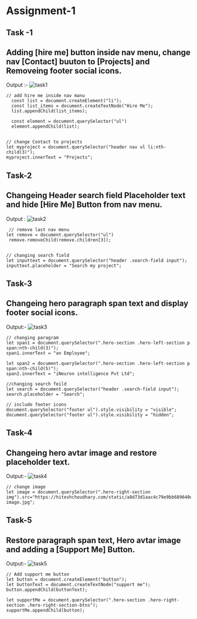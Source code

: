 # Assignment-1
## Task -1
## Adding [hire me] button inside nav menu, change nav [Contact] buuton to [Projects] and Removeing footer social icons.
Output :-
![task1](https://user-images.githubusercontent.com/119742317/216367685-47296129-843d-4029-8e7d-8109770450d9.png)

```
// add hire me inside nav manu
  const list = document.createElement("li");
  const list_items = document.createTextNode("Hire Me");
  list.appendChild(list_items);

  const element = document.querySelector("ul")
  element.appendChild(list);


// change Contact to projects
let myproject = document.querySelector("header nav ul li:nth-child(3)");
myproject.innerText = "Projects";

```
## Task-2
## Changeing Header search field Placeholder text and hide [Hire Me] Button from nav menu.
Output :
![task2](https://user-images.githubusercontent.com/119742317/216370247-363b5a43-e8d2-4a3f-9a88-67e359a270e3.png)

```
 // remove last nav menu
let remove = document.querySelector("ul")
 remove.removeChild(remove.children[3]);


// changing search field
let inputtext = document.querySelector("header .search-field input");
inputtext.placeholder = "Search my project";

```
## Task-3
## Changeing hero paragraph span text and display footer social icons.
Output:-
![task3](https://user-images.githubusercontent.com/119742317/216370781-bd575e5e-14ba-4edf-af28-68fa0f50e26b.png)

```
// changing paragram 
let span1 = document.querySelector(".hero-section .hero-left-section p span:nth-child(3)");
span1.innerText = "an Employee";

let span2 = document.querySelector(".hero-section .hero-left-section p span:nth-child(5)");
span2.innerText = "iNeuron intelligence Pvt Ltd";

//changing search feild
let search = document.querySelector("header .search-field input");
search.placeholder = "Search";

// include footer icons
document.querySelector("footer ul").style.visibility = "visible";
document.querySelector("footer ul").style.visibility = "hidden";

```

## Task-4
## Changeing hero avtar image and restore placeholder text.
 Output:-
![task4](https://user-images.githubusercontent.com/119742317/216387054-b1cfef31-ed61-48d2-b065-326074b9a231.png)
```
// change image 
let image = document.querySelector(".hero-right-section img").src="https://hiteshchoudhary.com/static/a8d73d1aac4c79e9bb689640e6090367/2eaab/person-image.jpg";

```
## Task-5
## Restore paragraph span text, Hero avtar image and adding a [Support Me] Button.
 Output:-
![task5](https://user-images.githubusercontent.com/119742317/216387608-ebea697c-d039-401e-842d-4b1684c3a5d9.png)
```
// Add support me button
let button = document.createElement("button");
let buttonText = document.createTextNode("support me");
button.appendChild(buttonText);

let supportMe = document.querySelector(".hero-section .hero-right-section .hero-right-section-btns");
supportMe.appendChild(button);
```
